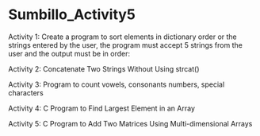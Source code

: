 # Sumbillo_Activity5

Activity 1: Create a program to sort elements in dictionary order or the strings entered by the user, the program must accept 5 strings from the user and the output must be in order:

Activity 2: Concatenate Two Strings Without Using strcat()

Activity 3: Program to count vowels, consonants numbers, special characters

Activity 4: C Program to Find Largest Element in an Array

Activity 5: C Program to Add Two Matrices Using Multi-dimensional Arrays
